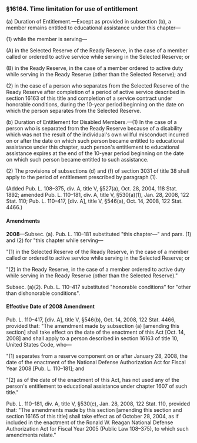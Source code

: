 ### §16164. Time limitation for use of entitlement ###

(a) Duration of Entitlement.—Except as provided in subsection (b), a member remains entitled to educational assistance under this chapter—

(1) while the member is serving—

(A) in the Selected Reserve of the Ready Reserve, in the case of a member called or ordered to active service while serving in the Selected Reserve; or

(B) in the Ready Reserve, in the case of a member ordered to active duty while serving in the Ready Reserve (other than the Selected Reserve); and

(2) in the case of a person who separates from the Selected Reserve of the Ready Reserve after completion of a period of active service described in section 16163 of this title and completion of a service contract under honorable conditions, during the 10-year period beginning on the date on which the person separates from the Selected Reserve.

(b) Duration of Entitlement for Disabled Members.—(1) In the case of a person who is separated from the Ready Reserve because of a disability which was not the result of the individual's own willful misconduct incurred on or after the date on which such person became entitled to educational assistance under this chapter, such person's entitlement to educational assistance expires at the end of the 10-year period beginning on the date on which such person became entitled to such assistance.

(2) The provisions of subsections (d) and (f) of section 3031 of title 38 shall apply to the period of entitlement prescribed by paragraph (1).

(Added Pub. L. 108–375, div. A, title V, §527(a), Oct. 28, 2004, 118 Stat. 1892; amended Pub. L. 110–181, div. A, title V, §530(a)(1), Jan. 28, 2008, 122 Stat. 110; Pub. L. 110–417, [div. A], title V, §546(a), Oct. 14, 2008, 122 Stat. 4466.)

#### Amendments ####

**2008**—Subsec. (a). Pub. L. 110–181 substituted "this chapter—" and pars. (1) and (2) for "this chapter while serving—

"(1) in the Selected Reserve of the Ready Reserve, in the case of a member called or ordered to active service while serving in the Selected Reserve; or

"(2) in the Ready Reserve, in the case of a member ordered to active duty while serving in the Ready Reserve (other than the Selected Reserve)."

Subsec. (a)(2). Pub. L. 110–417 substituted "honorable conditions" for "other than dishonorable conditions".

#### Effective Date of 2008 Amendment ####

Pub. L. 110–417, [div. A], title V, §546(b), Oct. 14, 2008, 122 Stat. 4466, provided that: "The amendment made by subsection (a) [amending this section] shall take effect on the date of the enactment of this Act [Oct. 14, 2008] and shall apply to a person described in section 16163 of title 10, United States Code, who—

"(1) separates from a reserve component on or after January 28, 2008, the date of the enactment of the National Defense Authorization Act for Fiscal Year 2008 [Pub. L. 110–181]; and

"(2) as of the date of the enactment of this Act, has not used any of the person's entitlement to educational assistance under chapter 1607 of such title."

Pub. L. 110–181, div. A, title V, §530(c), Jan. 28, 2008, 122 Stat. 110, provided that: "The amendments made by this section [amending this section and section 16165 of this title] shall take effect as of October 28, 2004, as if included in the enactment of the Ronald W. Reagan National Defense Authorization Act for Fiscal Year 2005 (Public Law 108–375), to which such amendments relate."